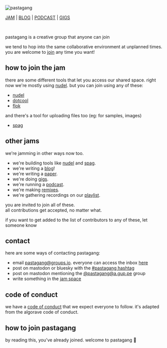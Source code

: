 ![pastagang](/bag/pastagang.webp)

[JAM](https://nudel.cc) | [BLOG](/blog) | [PODCAST](/podcast) | [GIGS](/gigs)

<br>

pastagang is a creative group that anyone can join

we tend to hop into the same collaborative environment at unplanned times. you are welcome to [join](https://nudel.cc) any time you want!

## how to join the jam

there are some different tools that let you access our shared space. right now we're mostly using [nudel](https://nudel.cc). but you can join using any of these:

- [nudel](https://nudel.cc)
- [dotcool](https://todepond.cool/flok)
- [flok](https://flok.cc/s/pastagang4)

and there's a tool for uploading files too (eg: for samples, images)

- [spag](https://spag.cc)

## other jams

we're jamming in other ways now too.

- we're building tools like [nudel](https://github.com/pastagang/nudel) and [spag](https://www.val.town/x/todepond/spag).
- we're writing a [blog](/blog)!
- we're writing a [paper](https://github.com/pastagang/pastagang/blob/main/paper/readme.md).
- we're doing [gigs](/gigs).
- we're running a [podcast](/podcast).
- we're making [remixes](https://midirus.com/project/pastagang).
- we're gathering recordings on our [playlist](https://www.youtube.com/playlist?list=PL9uRa69RF-7wOS5CnK0wy34t5HYgFLIng).

you are invited to join all of these.\
all contributions get accepted, no matter what.

if you want to get added to the list of contributors to any of these, let someone know

## contact

here are some ways of contacting pastagang:

- email [pastagang@groups.io](mailto:pastagang@groups.io). everyone can access the inbox [here](https://groups.io/g/pastagang/)
- post on mastodon or bluesky with the [#pastagang hashtag](https://post.lurk.org/tags/pastagang)
- post on mastodon mentioning the [@pastagang@a.gup.pe](https://a.gup.pe/u/pastagang) group
- write something in the [jam space](https://nudel.cc)

## code of conduct

we have a [code of conduct](/CODE_OF_CONDUCT.md) that we expect everyone to follow. it's adapted from the algorave code of conduct.

## how to join pastagang

by reading this, you've already joined. welcome to pastagang 🍝

